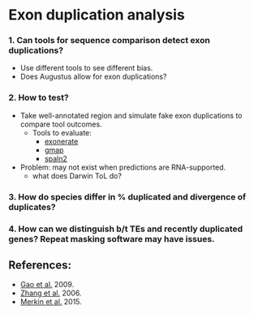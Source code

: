 # Exon duplication analysis

### 1. Can tools for sequence comparison detect exon duplications?
- Use different tools to see different bias.
- Does Augustus allow for exon duplications?
### 2. How to test?
- Take well-annotated region and simulate fake exon duplications to compare tool outcomes.
  * Tools to evaluate:
    * [exonerate](https://www.ebi.ac.uk/about/vertebrate-genomics/software/exonerate-manual)
    * [gmap](http://research-pub.gene.com/gmap/src/README)
    * [spaln2](https://github.com/ogotoh/spaln)
- Problem: may not exist when predictions are RNA-supported.
  * what does Darwin ToL do?
### 3. How do species differ in % duplicated and divergence of duplicates?
### 4. How can we distinguish b/t TEs and recently duplicated genes? Repeat masking software may have issues.

## References:
- [Gao et al.](https://www.pnas.org/doi/10.1073/pnas.0911093106) 2009.
- [Zhang et al.](https://www.pnas.org/doi/10.1073/pnas.0603042103) 2006.
- [Merkin et al.](https://www.sciencedirect.com/science/article/pii/S2211124715002351) 2015.
